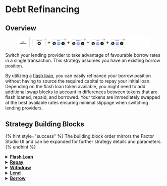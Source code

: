 # Debt Refinancing

## Overview

<figure><img src="../../../.gitbook/assets/image (14) (1).png" alt=""><figcaption></figcaption></figure>

Switch your lending provider to take advantage of favourable borrow rates in a single transaction. This strategy assumes you have an existing borrow position.

By utilizing a [flash loan](../../../factor-building-blocks/flash-loan/concepts/flash-loan.md), you can easily refinance your borrow position without having to source the required capital to repay your initial loan. Depending on the flash loan token available, you might need to add additional swap blocks to account in differences between tokens that are flash loaned, repaid, and borrowed. Your tokens are immediately swapped at the best available rates ensuring minimal slippage when switching lending providers.

## Strategy Building Blocks

{% hint style="success" %}
The building block order mirrors the Factor Studio UI and can be expanded for further strategy details and parameters.
{% endhint %}

<details>

<summary><a href="../../../factor-building-blocks/flash-loan/"><strong>Flash Loan</strong></a></summary>

* Flash loan the debt token to be repaid in full.
* If there is no flash loan market for your debt token, you will need to add a [Swap Building Block](../../../factor-building-blocks/swap/) and flash loan the value of your debt to be swapped.

</details>

<details>

<summary><a href="../../../factor-building-blocks/borrow.md"><strong>Repay</strong></a></summary>

* Repay the full amount of debt owed.

</details>

<details>

<summary><a href="../../../factor-building-blocks/lend/"><strong>Withdraw</strong></a></summary>

* Withdraw all of your collateral token from the lending pool.

</details>

<details>

<summary><a href="../../../factor-building-blocks/lend/"><strong>Lend</strong></a></summary>

* Lend all of the withdrawn tokens to the target lending market.
* The tokens which you can borrow will be determined by the underlying lending market.

</details>

<details>

<summary><a href="../../../factor-building-blocks/borrow.md"><strong>Borrow</strong></a></summary>

* Select the new debt token.
* Input a borrow amount which deducts the accrued interest from previous position and includes an additional buffer for any price fluctuations.
* If your flash loan token differs from the new debt token, add an additional [Swap Building Block](../../../factor-building-blocks/swap/) to exchange borrowed tokens for flash loan tokens.

</details>
